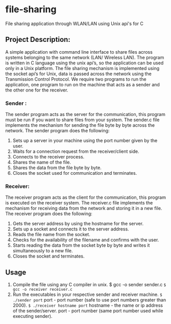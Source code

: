 # file-sharing
File sharing application through WLAN/LAN using Unix api's for C

## Project Description:
  A simple application with command line interface to share files across systems belonging to the same network (LAN/ Wireless LAN). The program is written in C language using the unix api’s, so the application can be used only in a Unix platform.
The file sharing mechanism is implemented using the socket api’s for Unix, data is passed across the network using the Transmission Control Protocol.
We require two programs to run the application, one program to run on the machine that acts as a sender and the other one for the receiver.
### Sender​ : 
The sender program acts as the server for the communication, this program must be run if you want to share files from your system. The sender.c file implements the mechanism for sending the file byte by byte across the network.
The sender program does the following:
1. Sets up a server in your machine using the port number given by the user.
2. Waits for a connection request from the receiver/client side.
3. Connects to the receiver process.
4. Shares the name of the file.
5. Shares the data from the file byte by byte.
6. Closes the socket used for communication and terminates.
### Receiver​: 
The receiver program acts as the client for the communication, this program is executed on the receiver system. The receiver.c file implements the mechanism for receiving data from the network and storing it in a new file.
The receiver program does the following:
1. Gets the server address by using the hostname for the server.
2. Sets up a socket and connects it to the server address.
3. Reads the file name from the socket.
4. Checks for the availability of the filename and confirms with the user.
5. Starts reading the data from the socket byte by byte and writes it simultaneously to a
new file.
6. Closes the socket and terminates.

## Usage
1. Compile the file using any C compiler in unix. $ gcc -o sender sender.c
```$ gcc -o receiver receiver.c```
2. Run the executables in your respective sender and receiver machine.
```$ ./sender port```
port - port number (safe to use port numbers greater than 2000).
```$ ./receiver hostname port```
hostname - the name or ip address of the sender/server.
port - port number (same port number used while executing sender).
